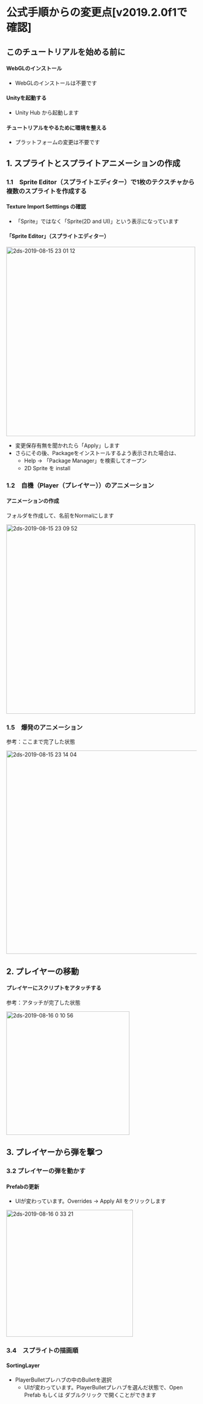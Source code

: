 # 公式手順からの変更点[v2019.2.0f1で確認]

## このチュートリアルを始める前に

#### WebGLのインストール
- WebGLのインストールは不要です

#### Unityを起動する
- Unity Hub から起動します

#### チュートリアルをやるために環境を整える
- プラットフォームの変更は不要です


## 1. スプライトとスプライトアニメーションの作成

### 1.1　Sprite Editor（スプライトエディター）で1枚のテクスチャから複数のスプライトを作成する

#### Texture Import Setttings の確認
- 「Sprite」ではなく「Sprite(2D and UI)」という表示になっています

#### 「Sprite Editor」（スプライトエディター）

<img width="500" alt="2ds-2019-08-15 23 01 12" src="https://user-images.githubusercontent.com/6338012/63115756-dd660980-bfd2-11e9-81a1-d305545bdee0.png">

- 変更保存有無を聞かれたら「Apply」します
- さらにその後、Packageをインストールするよう表示された場合は、
  - Help -> 「Package Manager」を検索してオープン
  - 2D Sprite を install

### 1.2　自機（Player（プレイヤー））のアニメーション

#### アニメーションの作成
フォルダを作成して、名前をNormalにします

<img width="500" alt="2ds-2019-08-15 23 09 52" src="https://user-images.githubusercontent.com/6338012/63115846-1ef6b480-bfd3-11e9-869d-6b024fc37f65.png">


### 1.5　爆発のアニメーション

参考：ここまで完了した状態

<img width="537" alt="2ds-2019-08-15 23 14 04" src="https://user-images.githubusercontent.com/6338012/63115867-25852c00-bfd3-11e9-88cd-13aecd868c5c.png">


## 2. プレイヤーの移動

#### プレイヤーにスクリプトをアタッチする

参考：アタッチが完了した状態

<img width="326" alt="2ds-2019-08-16 0 10 56" src="https://user-images.githubusercontent.com/6338012/63115933-582f2480-bfd3-11e9-9b96-848f66d7db4c.png">


## 3. プレイヤーから弾を撃つ

### 3.2 プレイヤーの弾を動かす

#### Prefabの更新
- UIが変わっています。Overrides -> Apply All をクリックします

<img width="335" alt="2ds-2019-08-16 0 33 21" src="https://user-images.githubusercontent.com/6338012/63115939-5e250580-bfd3-11e9-89d9-74410ccb0690.png">


### 3.4　スプライトの描画順

#### SortingLayer
- PlayerBulletプレハブの中のBulletを選択
  - UIが変わっています。PlayerBulletプレハブを選んだ状態で、Open Prefab もしくは ダブルクリック で開くことができます
